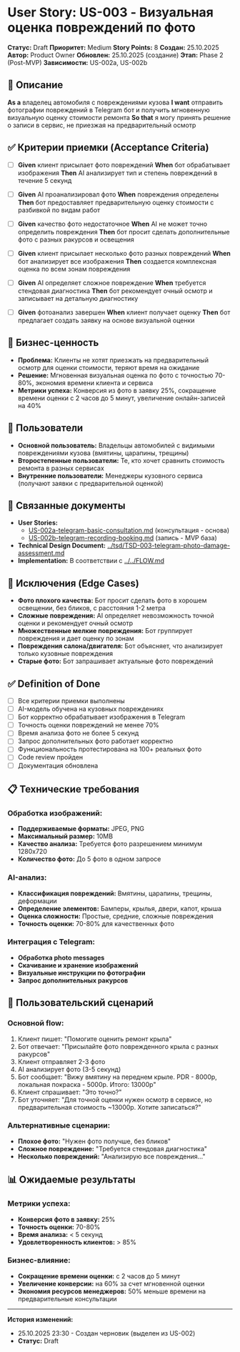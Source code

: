 # User Story: US-003 - Визуальная оценка повреждений по фото

**Статус:** Draft
**Приоритет:** Medium
**Story Points:** 8
**Создан:** 25.10.2025
**Автор:** Product Owner
**Обновлен:** 25.10.2025 (создание)
**Этап:** Phase 2 (Post-MVP)
**Зависимости:** US-002a, US-002b

## 📝 Описание

**As a** владелец автомобиля с повреждениями кузова
**I want** отправить фотографии повреждений в Telegram бот и получить мгновенную визуальную оценку стоимости ремонта
**So that** я могу принять решение о записи в сервис, не приезжая на предварительный осмотр

## ✅ Критерии приемки (Acceptance Criteria)

- [ ] **Given** клиент присылает фото повреждений **When** бот обрабатывает изображения **Then** AI анализирует тип и степень повреждений в течение 5 секунд

- [ ] **Given** AI проанализировал фото **When** повреждения определены **Then** бот предоставляет предварительную оценку стоимости с разбивкой по видам работ

- [ ] **Given** качество фото недостаточное **When** AI не может точно определить повреждения **Then** бот просит сделать дополнительные фото с разных ракурсов и освещения

- [ ] **Given** клиент присылает несколько фото разных повреждений **When** бот анализирует все изображения **Then** создается комплексная оценка по всем зонам повреждения

- [ ] **Given** AI определяет сложное повреждение **When** требуется стендовая диагностика **Then** бот рекомендует очный осмотр и записывает на детальную диагностику

- [ ] **Given** фотоанализ завершен **When** клиент получает оценку **Then** бот предлагает создать заявку на основе визуальной оценки

## 🎯 Бизнес-ценность

- **Проблема:** Клиенты не хотят приезжать на предварительный осмотр для оценки стоимости, теряют время на ожидание
- **Решение:** Мгновенная визуальная оценка по фото с точностью 70-80%, экономия времени клиента и сервиса
- **Метрики успеха:** Конверсия из фото в заявку 25%, сокращение времени оценки с 2 часов до 5 минут, увеличение онлайн-записей на 40%

## 👥 Пользователи

- **Основной пользователь:** Владельцы автомобилей с видимыми повреждениями кузова (вмятины, царапины, трещины)
- **Второстепенные пользователи:** Те, кто хочет сравнить стоимость ремонта в разных сервисах
- **Внутренние пользователи:** Менеджеры кузовного сервиса (получают заявки с предварительной оценкой)

## 🔗 Связанные документы

- **User Stories:**
  - [US-002a-telegram-basic-consultation.md](US-002a-telegram-basic-consultation.md) (консультация - основа)
  - [US-002b-telegram-recording-booking.md](US-002b-telegram-recording-booking.md) (запись - MVP база)
- **Technical Design Document:** [../tsd/TSD-003-telegram-photo-damage-assessment.md](../tsd/TSD-003-telegram-photo-damage-assessment.md)
- **Implementation:** В соответствии с [../../FLOW.md](../../FLOW.md)

## 🚫 Исключения (Edge Cases)

- **Фото плохого качества:** Бот просит сделать фото в хорошем освещении, без бликов, с расстояния 1-2 метра
- **Сложные повреждения:** AI определяет невозможность точной оценки и рекомендует очный осмотр
- **Множественные мелкие повреждения:** Бот группирует повреждения и дает оценку по зонам
- **Повреждения салона/двигателя:** Бот объясняет, что анализирует только кузовные повреждения
- **Старые фото:** Бот запрашивает актуальные фото повреждений

## ✅ Definition of Done

- [ ] Все критерии приемки выполнены
- [ ] AI-модель обучена на кузовных повреждениях
- [ ] Бот корректно обрабатывает изображения в Telegram
- [ ] Точность оценки повреждений не менее 70%
- [ ] Время анализа фото не более 5 секунд
- [ ] Запрос дополнительных фото работает корректно
- [ ] Функциональность протестирована на 100+ реальных фото
- [ ] Code review пройден
- [ ] Документация обновлена

## 📋 Технические требования

### Обработка изображений:
- **Поддерживаемые форматы:** JPEG, PNG
- **Максимальный размер:** 10MB
- **Качество анализа:** Требуется фото разрешением минимум 1280x720
- **Количество фото:** До 5 фото в одном запросе

### AI-анализ:
- **Классификация повреждений:** Вмятины, царапины, трещины, деформации
- **Определение элементов:** Бамперы, крылья, двери, капот, крыша
- **Оценка сложности:** Простые, средние, сложные повреждения
- **Точность оценки:** 70-80% для качественных фото

### Интеграция с Telegram:
- **Обработка photo messages**
- **Скачивание и хранение изображений**
- **Визуальные инструкции по фотографии**
- **Запрос дополнительных ракурсов**

## 🔄 Пользовательский сценарий

### Основной flow:
1. Клиент пишет: "Помогите оценить ремонт крыла"
2. Бот отвечает: "Присылайте фото поврежденного крыла с разных ракурсов"
3. Клиент отправляет 2-3 фото
4. AI анализирует фото (3-5 секунд)
5. Бот сообщает: "Вижу вмятину на переднем крыле. PDR - 8000р, локальная покраска - 5000р. Итого: 13000р"
6. Клиент спрашивает: "Это точно?"
7. Бот уточняет: "Для точной оценки нужен осмотр в сервисе, но предварительная стоимость ~13000р. Хотите записаться?"

### Альтернативные сценарии:
- **Плохое фото:** "Нужен фото получше, без бликов"
- **Сложное повреждение:** "Требуется стендовая диагностика"
- **Несколько повреждений:** "Анализирую все повреждения..."

## 📊 Ожидаемые результаты

### Метрики успеха:
- **Конверсия фото в заявку:** 25%
- **Точность оценки:** 70-80%
- **Время анализа:** < 5 секунд
- **Удовлетворенность клиентов:** > 85%

### Бизнес-влияние:
- **Сокращение времени оценки:** с 2 часов до 5 минут
- **Увеличение конверсии:** на 60% за счет мгновенной оценки
- **Экономия ресурсов менеджеров:** 50% меньше времени на предварительные консультации

---

**История изменений:**
- 25.10.2025 23:30 - Создан черновик (выделен из US-002)
- **Статус:** Draft